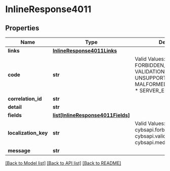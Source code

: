 # InlineResponse4011

## Properties
Name | Type | Description | Notes
------------ | ------------- | ------------- | -------------
**links** | [**InlineResponse4011Links**](InlineResponse4011Links.md) |  | [optional] 
**code** | **str** | Valid Values:   * FORBIDDEN_RESPONSE   * VALIDATION_ERROR   * UNSUPPORTED_MEDIA_TYPE   * MALFORMED_PAYLOAD_ERROR   * SERVER_ERROR  | [optional] 
**correlation_id** | **str** |  | [optional] 
**detail** | **str** |  | [optional] 
**fields** | [**list[InlineResponse4011Fields]**](InlineResponse4011Fields.md) |  | [optional] 
**localization_key** | **str** | Valid Values:   * cybsapi.forbidden.response   * cybsapi.validation.error   * cybsapi.media.notsupported  | [optional] 
**message** | **str** |  | [optional] 

[[Back to Model list]](../README.md#documentation-for-models) [[Back to API list]](../README.md#documentation-for-api-endpoints) [[Back to README]](../README.md)


